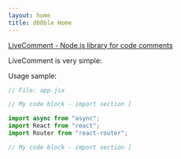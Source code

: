 ```yaml
---
layout: home
title: d08ble Home
---
```

[LiveComment - Node.js library for code comments](https://d08ble.github.com/livecomment)

LiveComment is very simple:

Usage sample:
```javascript
// File: app.jsx

// My code block - import section [

import async from "async";
import React from "react";
import Router from "react-router";

// My code block - import section ]
```